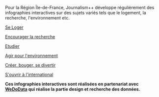 Pour la Région Île-de-France, Journalism++ développe régulièrement des infographies interactives sur des sujets variés tels que le logement, la recherche, l'environnement etc.

[Se Loger](http://www.iledefrance.fr/action-quotidienne/se-loger)

[Encourager la recherche](http://www.iledefrance.fr/action-quotidienne/encourager-recherche)

[Etudier](http://www.iledefrance.fr/action-quotidienne/etudier)

[Agir pour l'environnement](http://www.iledefrance.fr/action-quotidienne/agir-environnement)

[Créer, bouger, se divertir](http://www.iledefrance.fr/action-quotidienne/creer-bouger-se-divertir)

[S'ouvrir à l'international](http://www.iledefrance.fr/action-quotidienne/s-ouvrir-international)

**Ces infographies interactives sont réalisées en partenariat avec [WeDoData](http://wedodata.fr/) qui réalise la partie design et recherche des données.**